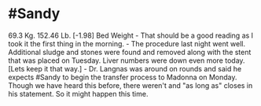 # #Sandy
69.3 Kg. 152.46 Lb. [-1.98] Bed Weight
	- That should be a good reading as I took it the first thing in the morning.
	- The procedure last night went well.  Additional sludge and stones were found and removed along with the stent that was placed on Tuesday.  Liver numbers were down even more today. [Lets keep it that way.]
	- Dr. Langnas was around on rounds and said he expects #Sandy to begin the transfer process to Madonna on Monday. Though we have heard this before, there weren't and "as long as" closes in his statement. So it might happen this time.